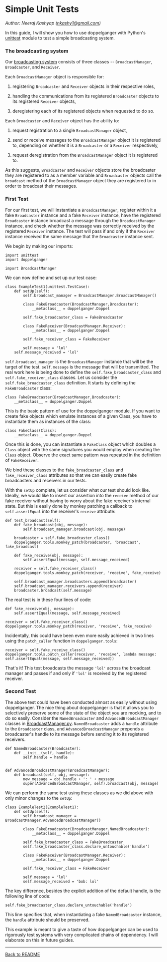 # Simple Unit Tests
*Author: Neeraj Kashyap (nkashy1@gmail.com)*

In this guide, I will show you how to use doppelganger with Python's [unittest](https://docs.python.org/2/library/unittest.html) module to test a simple broadcasting system.


### The broadcasting system

Our [broadcasting system](../samples/simpletests/BroadcastManager.py) consists of three classes -- `BroadcastManager`, `Broadcaster`, and `Receiver`.

Each `BroadcastManager` object is responsible for:

1. registering `Broadcaster` and `Receiver` objects in their respective roles,

2. handling the communications from its registered `Broadcaster` objects to its registered `Receiver` objects,

3. deregistering each of its registered objects when requested to do so.

Each `Broadcaster` and `Receiver` object has the ability to:

1. request registration to a single `BroadcastManager` object,

2. send or receive messages to the `BroadcastManager` object it is registered to, depending on whether it is a `Broadcaster` or a `Receiver` respectively,

3. request deregistration from the `BroadcastManager` object it is registered to.

As this suggests, `Broadcaster` and `Receiver` objects store the broadcaster they are registered to as a member variable and `Broadcaster` objects call the `broadcast` method of the `BroadcastManager` object they are registered to in order to broadcast their messages.


### First Test

For our first test, we will instantiate a `BroadcastManager`, register within it a fake `Broadcaster` instance and a fake `Receiver` instance, have the registered `Broadcaster` instance broadcast a message through the `BroadcastManager` instance, and check whether the message was correctly received by the registered `Receiver` instance. The test will pass if and only if the `Receiver` instance received the same message that the `Broadcaster` instance sent.

We begin by making our imports:
```
import unittest
import doppelganger

import BroadcastManager
```

We can now define and set up our test case:
```
class ExampleTest1(unittest.TestCase):
    def setUp(self):
        self.broadcast_manager = BroadcastManager.BroadcastManager()
        
        class FakeBroadcaster(BroadcastManager.Broadcaster):
            __metaclass__ = doppelganger.Doppel
        
        self.fake_broadcaster_class = FakeBroadcaster
        
        class FakeReceiver(BroadcastManager.Receiver):
            __metaclass__ = doppelganger.Doppel
        
        self.fake_receiver_class = FakeReceiver
        
        self.message = 'lol'
	self.message_received = 'lol'
```

`self.broadcast_manager` is the `BroadcastManager` instance that will be the target of the test. `self.message` is the message that will be transmitted. The real work here is being done to define the `self.fake_broadcaster_class` and `self.fake_receiver_class` classes. Let us consider the `self.fake_broadcaster_class` definition. It starts by defining the `FakeBroadcaster` class:
```
class FakeBroadcaster(BroadcastManager.Broadcaster):
    __metaclass__ = doppelganger.Doppel
```

This is the basic pattern of use for the doppelganger module. If you want to create fake objects which emulate instances of a given Class, you have to instantiate them as instances of the class:
```
class FakeClass(Class):
    __metaclass__ = doppelganger.Doppel
```

Once this is done, you can instantiate a `FakeClass` object which doubles a `Class` object with the same signatures you would employ when creating the `Class` object. Observe the exact same pattern was repeated in the definition of `FakeReceiver`.

We bind these classes to the `fake_broadcaster_class` and `fake_receiver_class` attributes so that we can easily create fake broadcasters and receivers in our tests.

With the `setUp` complete, let us consider what our test should look like. Ideally, we would like to insert our assertion into the `receive` method of our fake receiver without having to worry about the fake receiver's internal state. But this is easily done by monkey patching a callback to `self.assertEqual` into the receiver's `receive` attribute:
```
def test_broadcast(self):
    def fake_broadcast(obj, message):
	    self.broadcast_manager.broadcast(obj, message)
	
	broadcaster = self.fake_broadcaster_class()
    doppelganger.tools.monkey_patch(broadcaster, 'broadcast', fake_broadcast)
    
	def fake_receive(obj, message):
		self.assertEqual(message, self.message_received)
    
	receiver = self.fake_receiver_class()
	doppelganger.tools.monkey_patch(receiver, 'receive', fake_receive)
	
	self.broadcast_manager.broadcasters.append(broadcaster)
	self.broadcast_manager.receivers.append(receiver)
	broadcaster.broadcast(self.message)
```

The real test is in these four lines of code:
```
def fake_receive(obj, message):
	self.assertEqual(message, self.message_received)

receiver = self.fake_receiver_class()
doppelganger.tools.monkey_patch(receiver, 'receive', fake_receive)
```

Incidentally, this could have been even more easily achieved in two lines using the `patch_caller` function in `doppelganger.tools`:
```
receiver = self.fake_receive_class()
doppelganger.tools.patch_caller(receiver, 'receive', lambda message: self.assertEqual(message, self.message_received))
```

That's it! This test broadcasts the message `'lol'` across the broadcast manager and passes if and only if `'lol'` is received by the registered receiver.


### Second Test

The above test could have been conducted almost as easily without using doppelganger. The nice thing about doppelganger is that it allows you to selectively preserve some of the state of the object you are mocking, and to do so easily. Consider the `NamedBroadcaster` and `AdvancedBroadcastManager` classes in [BroadcastManager.py](../samples/simpletests/BroadcastManager.py). `NamedBroadcaster` adds a `handle` attribute to the `Broadcaster` class, and `AdvancedBroadcastManager` prepends a broadcaster's handle to its message before sending it to its registered receivers.

```
def NamedBroadcaster(Broadcaster):
    def __init__(self, handle):
        self.handle = handle


def AdvancedBroadcastManager(BroadcastManager):
    def broadcast(self, obj, message):
        new_message = obj.handle + ': ' + message
        super(AdvancedBroadcastManager, self).broadcast(obj, message)
```

We can perform the same test using these classes as we did above with only minor changes to the `setUp`:
```
class ExampleTest2(ExampleTest1):
    def setUp(self):
        self.broadcast_manager = BroadcastManager.AdvancedBroadcastManager()
        
        class FakeBroadcaster(BroadcastManager.NamedBroadcaster):
            __metaclass__ = doppelganger.Doppel
        
        self.fake_broadcaster_class = FakeBroadcaster
        self.fake_broadcaster_class.declare_untouchable('handle')
        
        class FakeReceiver(BroadcastManager.Receiver):
            __metaclass__ = doppelganger.Doppel
        
        self.fake_receiver_class = FakeReceiver
        
        self.message = 'lol'
        self.message_received = 'bob: lol'
```

The key difference, besides the explicit addition of the default handle, is the following line of code:
```
self.fake_broadcaster_class.declare_untouchable('handle')
```
This line specifies that, when instantiating a fake `NamedBroadcaster` instance, the `handle` attribute should be preserved.

This example is meant to give a taste of how doppelganger can be used to rigorously test systems with very complicated chains of dependency. I will elaborate on this in future guides.

- - -

[Back to README](../README.md)
